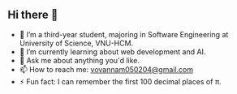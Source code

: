 ## Hi there 👋

<!--
**vovannam0502/vovannam0502** is a ✨ _special_ ✨ repository because its `README.md` (this file) appears on your GitHub profile.

Here are some ideas to get you started:

- 🔭 I’m currently working on ...
- 🌱 I’m currently learning ...
- 👯 I’m looking to collaborate on ...
- 🤔 I’m looking for help with ...
- 💬 Ask me about ...
- 📫 How to reach me: ...
- 😄 Pronouns: ...
- ⚡ Fun fact: ...
-->

- 🔭 I’m a third-year student, majoring in Software Engineering at University of Science, VNU-HCM.
- 🌱 I’m currently learning about web development and AI.
- 💬 Ask me about anything you'd like.
- 📫 How to reach me: vovannam050204@gmail.com
- ⚡ Fun fact: I can remember the first 100 decimal places of π.
